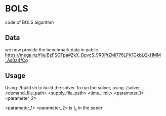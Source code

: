 # BOLS
code of BOLS algorithm

## Data
we now provide the benchmark data in public <https://mega.nz/file/BzFSGTpa#ZkX_DpvcS_9R0PtZMi776LPK1GkbLQkHMM_As0a4fCg>

## Usage
Using ./build.sh to build the solver 
To run the solver, using ./solver <demand_file_path> <supply_file_path> <time_limit> <parameter_1> <parameter_2>

<parameter_1> <parameter_2> is $t_s$ in the paper
